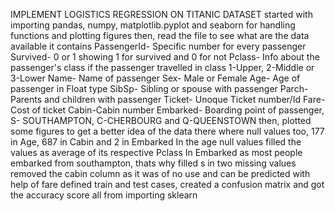 IMPLEMENT LOGISTICS REGRESSION ON TITANIC DATASET
started with importing pandas, numpy, matplotlib.pyplot and seaborn for handling functions and plotting figures
then, read the file to see what are the data available
it contains PassengerId- Specific number for every passenger
Survived- 0 or 1 showing 1 for survived and 0 for not
Pclass- Info about the passenger's class if the passenger travelled in class 1-Upper, 2-Middle or 3-Lower
Name- Name of passenger
Sex- Male or Female
Age- Age of passenger in Float type
SibSp- Sibling or spouse with passenger
Parch-Parents and children with passenger
Ticket- Unoque Ticket number/Id
Fare- Cost of ticket
Cabin-Cabin number
Embarked- Boarding point of passenger, S- SOUTHAMPTON, C-CHERBOURG and Q-QUEENSTOWN
then, plotted some figures to get a better idea of the data
there where null values too, 177 in Age, 687 in Cabin and 2 in Embarked
In the age null values filled the values as average of its respective Pclass
In Embarked as most people embarked from southampton, thats why filled s in two missing values
removed the cabin column as it was of no use and can be predicted with help of fare
defined train and test cases, created a confusion matrix and got the accuracy score all from importing sklearn
